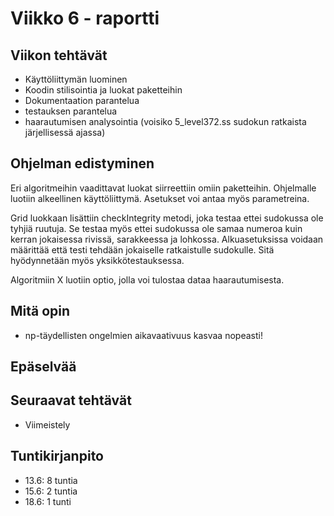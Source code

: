 # Viikko 6 - raportti

## Viikon tehtävät
* Käyttöliittymän luominen
* Koodin stilisointia ja luokat paketteihin
* Dokumentaation parantelua
* testauksen parantelua
* haarautumisen analysointia (voisiko 5_level372.ss sudokun ratkaista järjellisessä ajassa)

## Ohjelman edistyminen
Eri algoritmeihin vaadittavat luokat siirreettiin omiin paketteihin. Ohjelmalle luotiin alkeellinen käyttöliittymä. Asetukset voi antaa myös parametreina.

Grid luokkaan lisättiin checkIntegrity metodi, joka testaa ettei sudokussa ole tyhjiä ruutuja. Se testaa myös ettei sudokussa ole samaa numeroa kuin kerran jokaisessa rivissä, sarakkeessa ja lohkossa. Alkuasetuksissa voidaan määrittää että testi tehdään jokaiselle ratkaistulle sudokulle. Sitä hyödynnetään myös yksikkötestauksessa.

Algoritmiin X luotiin optio, jolla voi tulostaa dataa haarautumisesta.

## Mitä opin
* np-täydellisten ongelmien aikavaativuus kasvaa nopeasti!

## Epäselvää

## Seuraavat tehtävät
* Viimeistely

## Tuntikirjanpito
* 13.6: 8 tuntia
* 15.6: 2 tuntia
* 18.6: 1 tunti
